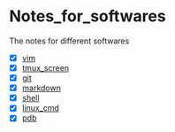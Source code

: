 # Notes_for_softwares
The notes for different softwares
- [x] [vim](https://github.com/LinaShanghaitech/Notes_for_softwares/blob/master/vim.md)
- [x] [tmux_screen](https://github.com/LinaShanghaitech/Notes_for_softwares/blob/master/tmux_screen.md)
- [x] [git](https://github.com/LinaShanghaitech/Notes_for_softwares/blob/master/git.md)
- [x] [markdown](https://github.com/LinaShanghaitech/Notes_for_softwares/blob/master/markdown.md)
- [x] [shell](https://github.com/LinaShanghaitech/Notes_for_softwares/blob/master/shell.md)
- [x] [linux_cmd](https://github.com/LinaShanghaitech/Notes_for_softwares/blob/master/linux_cmd.md)
- [x] [pdb](https://github.com/LinaShanghaitech/Notes_for_softwares/blob/master/pdb.md)
